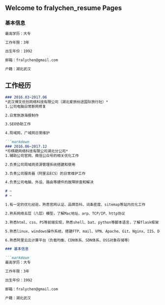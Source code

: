 ## Welcome to fralychen_resume Pages


### 基本信息

```markdown
最高学历：大专

工作年限：3年

出生年份：1992

邮箱：fralychen@gmail.com

户籍：湖北武汉
```

## 工作经历
```markdown
### 2016.03~2017.06
*武汉博文优创网络科技有限公司（湖北爱旅纷途国际旅行社）*
1.公司电脑日常断网修复

2.日常旅游海报制作

3.SEO协助工作

4.局域网，广域网日常维护

```markdown
### 2016.06~2017.12
*珍棋葩网络科技有限公司湖北分公司*
1.辅助公司官网、微信公众号的相关优化工作

2.负责公司局域网资源管理系统搭建和使用

3.负责公司服务器（阿里云ECS）的日常维护工作

4.负责公司电脑、外设、路由等硬件的故障排查和解决

# ~
# ~

1.有一定的优化经验，熟悉官网认证、品牌百科、词条密度、sitemap等站内优化工作

2.熟系网络五层（八层）模型，了解Mac地址、arp、TCP/IP、http协议

3.熟悉html、css、PS等前端实现，熟悉shell、bat、python等脚本语言，了解flask框架

5.熟悉linux、windows操作系统，搭建FTP、mail、VPN、Apache、Git、Nginx、IIS、Docker等常用服务

6.熟悉阿里云云计算平台（负载均衡、CDN体系、SDN体系、OSS对象存储等）

### 基本信息

```markdown
最高学历：大专

工作年限：3年

出生年份：1992

邮箱：fralychen@gmail.com

户籍：湖北武汉
```


```
